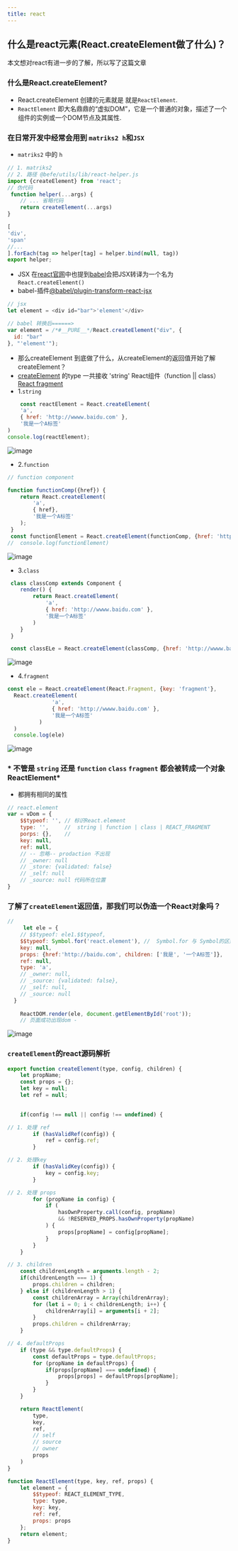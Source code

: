 ```yaml
---
title: react
---
```

## 什么是react元素(React.createElement做了什么)？
本文想对react有进一步的了解，所以写了这篇文章
### 什么是React.createElement?
- React.createElement 创建的元素就是 就是`ReactElement`.
- `ReactElement` 即大名鼎鼎的“虚拟DOM”，它是一个普通的对象，描述了一个组件的实例或一个DOM节点及其属性.
### 在日常开发中经常会用到 `matriks2 h`和`JSX`
- `matriks2` 中的 `h`
```js
// 1. matriks2 
// 2. 路径 @befe/utils/lib/react-helper.js
import {createElement} from 'react';
// 伪代码
 function helper(...args) {
    // ... 省略代码
    return createElement(...args)
}

[
'div',
'span'
//... 
].forEach(tag => helper[tag] = helper.bind(null, tag))
export helper;

```
- JSX
在[react官网](https://zh-hans.reactjs.org/docs/introducing-jsx.html#jsx-represents-objects)中也提到[babel](https://www.babeljs.cn/repl#?browsers=&build=&builtIns=false&spec=false&loose=false&code_lz=DYUwLgBCoLYgdpAvBAPAEwJYDcKfUgEQBGAhgE6EB8A5NCHIjagPRbZVA&debug=false&forceAllTransforms=false&shippedProposals=false&circleciRepo=&evaluate=false&fileSize=false&timeTravel=false&sourceType=module&lineWrap=false&presets=es2015%2Ces2016%2Ces2017%2Creact%2Cstage-0%2Cstage-1%2Cstage-2%2Cstage-3%2Ces2015-loose%2Ctypescript%2Cflow&prettier=false&targets=&version=7.9.6&externalPlugins=)会把JSX转译为一个名为`React.createElement()`
- babel-插件[@babel/plugin-transform-react-jsx](https://www.babeljs.cn/docs/babel-plugin-transform-react-jsx)
```js
// jsx
let element = <div id="bar">'element'</div>

// babel 转换后======>
var element = /*#__PURE__*/React.createElement("div", {
  id: "bar"
}, "'element'");

```
- 那么createElement 到底做了什么，从createElement的返回值开始了解createElement？
- [createElement](https://zh-hans.reactjs.org/docs/react-api.html#creating-react-elements) 的type 一共接收 'string' React组件（function || class） [React fragment](https://zh-hans.reactjs.org/blog/2017/11/28/react-v16.2.0-fragment-support.html)
-  1.`string` 
```js
    const reactElement = React.createElement(
    'a',
    { href: 'http://wwww.baidu.com' },
    '我是一个A标签'
)
console.log(reactElement);
```
![image](http://note.youdao.com/yws/res/1767/EE6FB14FDE564631BE452D8E5B2B327D)
- 2.`function`
```js
// function component

function functionComp({href}) {
    return React.createElement(
        'a',
        { href},
        '我是一个A标签'
    );
 }
 const functionElement = React.createElement(functionComp, {href: 'http://wwww.baidu.com'})
//  console.log(functionElement) 
```
![image](http://note.youdao.com/yws/res/1770/592AF853150B444C8890F60577DB6907)
 - 3.`class`
```js
 class classComp extends Component {
    render() {
        return React.createElement(
            'a',
            { href: 'http://wwww.baidu.com' },
            '我是一个A标签'
        )
    }
 }

 const classELe = React.createElement(classComp, {href: 'http://wwww.baidu.com'})
```
![image](http://note.youdao.com/yws/res/1772/4A42FA35216147C5AE5A3D8D7FE1F26B)

- 4.`fragment`
```js
const ele = React.createElement(React.Fragment, {key: 'fragment'},
  React.createElement(
              'a',
              { href: 'http://wwww.baidu.com' },
              '我是一个A标签'
          )
  )
  console.log(ele)
```
![image](http://note.youdao.com/yws/res/1775/49A14FD67F5648AFAA07AA2B5B21D53E)
### * 不管是 `string` 还是 `function` `class` `fragment` 都会被转成一个对象ReactElement*
- 都拥有相同的属性
```js
// react.element
var = vDom = {
    $$typeof: '', // 标识React.element
    type: '',     //  string | function | class | REACT_FRAGMENT
    porps: {},    //
    key: null, 
    ref: null,
    // -- 忽略-- prodaction 不出现
    // _owner: null
    // _store: {validated: false}
    // _self: null
    // _source: null 代码所在位置
}
```
### 了解了`createElement`返回值，那我们可以伪造一个React对象吗？
```js
// 
     let ele = {
    // $$typeof: ele1.$$typeof,
    $$typeof: Symbol.for('react.element'), //  Symbol.for 与 Symbol的区别
    key: null,
    props: {href:'http://baidu.com', children: ['我是', '一个A标签']},
    ref: null,
    type: 'a',
    // _owner: null,
    // _source: {validated: false},
    // _self: null,
    // _source: null
  }
  
    ReactDOM.render(ele, document.getElementById('root'));
    // 页面成功出现dom - 

```
![image](http://note.youdao.com/yws/res/1826/F09C58865DA0438C965574519E8BE169)

### `createElement`的react源码解析
```js
export function createElement(type, config, children) {
    let propName;
    const props = {};
    let key = null;
    let ref = null;

    
    if(config !== null || config !== undefined) {

// 1. 处理 ref
        if (hasValidRef(config)) {
            ref = config.ref;
        }

// 2. 处理key
        if (hasValidKey(config)) {
            key = config.key;
        }

// 2. 处理 props
        for (propName in config) {
            if (
                hasOwnProperty.call(config, propName)
                && !RESERVED_PROPS.hasOwnProperty(propName)
            ) {
                props[propName] = config[propName];
            }
        }
    }

// 3. children
    const childrenLength = arguments.length - 2;
    if(childrenLength === 1) {
        props.children = children;
    } else if (childrenLength > 1) {
        const childrenArray = Array(childrenArray);
        for (let i = 0; i < childrenLength; i++) {
            childrenArray[i] = arguments[i + 2];
        }
        props.children = childrenArray;
    }

// 4. defaultProps
    if (type && type.defaultProps) {
        const defaultProps = type.defaultProps;
        for (propName in defaultProps) {
            if(props[propName] === undefined) {
                props[props] = defaultProps[propName];
            }
        }
    }

    return ReactElement(
        type,
        key,
        ref,
        // self
        // source
        // owner
        props
    )
}

function ReactElement(type, key, ref, props) {
    let element = {
        $$typeof: REACT_ELEMENT_TYPE,
        type: type,
        key: key,
        ref: ref,
        props: props
    };
    return element;
}
```